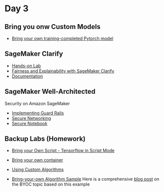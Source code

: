 # Day 3

## Bring you onw Custom Models
- [Bring your own training-completed Pytorch model](https://github.com/aboavent/ai-ml-bb-2021/tree/main/week1/day3/amazon-sagemaker-custom-container)

## SageMaker Clarify
- [Hands-on Lab](https://sagemaker-immersionday.workshop.aws/en/lab5.html)
- [Fairness and Explainability with SageMaker Clarify](https://github.com/pedrosola/bbmlaws/blob/master/bias_and_explainability.ipynb) 
- [Documentation](https://sagemaker-examples.readthedocs.io/en/latest/sagemaker_processing/fairness_and_explainability/fairness_and_explainability.html)


## SageMaker Well-Architected

Security on Amazon SageMaker 
- [Implementing Guard Rails](https://d96a2n0rdrgcs.cloudfront.net/security_for_sysops/best_practice.html)
- [Secure Networking](https://d96a2n0rdrgcs.cloudfront.net/security_for_sysops/team_resources.html)
- [Secure Notebook](https://d96a2n0rdrgcs.cloudfront.net/security_for_sysops/secure_notebook.html)

## Backup Labs (Homework)

- [Bring your Own Script - Tensorflow in Script Mode](https://sagemaker-immersionday.workshop.aws/en/lab3/option2.html)

- [Bring your own container](https://sagemaker-immersionday.workshop.aws/en/lab3/option1.html)

- [Using Custom Algorithms](https://sagemaker-workshop.com/custom.html)

- [Bring-your-own Algorithm Sample](https://github.com/aws/amazon-sagemaker-examples/tree/master/advanced_functionality/scikit_bring_your_own/container)
Here is a comprehensive [blog post](https://aws.amazon.com/blogs/machine-learning/train-and-host-scikit-learn-models-in-amazon-sagemaker-by-building-a-scikit-docker-container/) on the BYOC topic based on this example 



